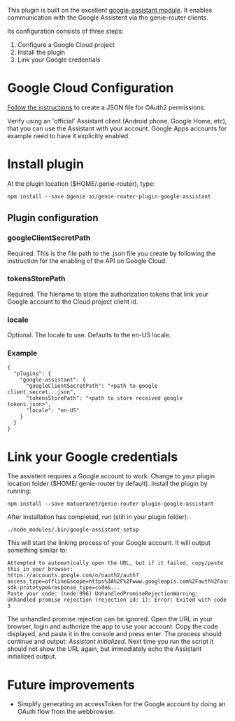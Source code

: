 This plugin is built on the excellent [google-assistant module](https://github.com/endoplasmic/google-assistant). It enables
communication with the Google Assistent via the genie-router clients.

Its configuration consists of three steps:

1. Configure a Google Cloud project
2. Install the plugin
3. Link your Google credentials

# Google Cloud Configuration

[Follow the instructions](https://developers.google.com/assistant/sdk/prototype/getting-started-other-platforms/config-dev-project-and-account) to create
a JSON file for OAuth2 permissions.

Verify using an 'official' Assistant client (Android phone, Google Home, etc), that you can use the Assistant
with your account. Google Apps accounts for example need to have it explicitly enabled.

# Install plugin

At the plugin location ($HOME/.genie-router), type:

    npm install --save @genie-ai/genie-router-plugin-google-assistant


## Plugin configuration

### googleClientSecretPath

Required. This is the file path to the .json file you create by following the instruction for the enabling of the API on
Google Cloud.

### tokensStorePath

Required. The filename to store the authorization tokens that link your Google account
to the Cloud project client id.

### locale

Optional. The locale to use. Defaults to the en-US locale.

### Example

```
{
  "plugins": {
    "google-assistant": {
      "googleClientSecretPath": "<path to google client_secret...json",
      "tokensStorePath": "<path to store received google tokens.json>",
      "locale": "en-US"
    }
  }
}
```

# Link your Google credentials

The assistent requires a Google account to work. Change to your plugin location folder ($HOME/.genie-router by default).
Install the plugin by running:

    npm install --save matueranet/genie-router-plugin-google-assistant

After installation has completed, run (still in your plugin folder):

    ./node_modules/.bin/google-assistant-setup

This will start the linking process of your Google account. It will output something similar to:

```
Attempted to automatically open the URL, but if it failed, copy/paste this in your browser:
https://accounts.google.com/o/oauth2/auth?access_type=offline&scope=https%3A%2F%2Fwww.googleapis.com%2Fauth%2Fassistant-sdk-prototype&response_type=code&...
Paste your code: (node:996) UnhandledPromiseRejectionWarning: Unhandled promise rejection (rejection id: 1): Error: Exited with code 3
```

The unhandled promise rejection can be ignored. Open the URL in your browser, login and authorize the app to use your account. Copy the
code displayed, and paste it in the console and press enter. The process should continue and output: _Assistant initialized._ Next
time you run the script it should not show the URL again, but immediately echo the Assistant initialized output.

# Future improvements

- Simplify generating an accessToken for the Google account by doing an OAuth flow from the webbrowser.
